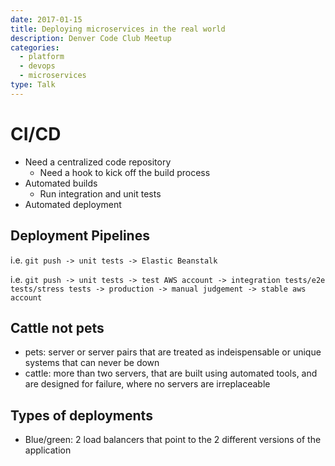 ```yaml
---
date: 2017-01-15
title: Deploying microservices in the real world
description: Denver Code Club Meetup
categories:
  - platform
  - devops
  - microservices
type: Talk
---
```


# CI/CD
- Need a centralized code repository
  - Need a hook to kick off the build process
- Automated builds
  - Run integration and unit tests
- Automated deployment

## Deployment Pipelines
i.e. `git push -> unit tests -> Elastic Beanstalk`

i.e. `git push -> unit tests -> test AWS account -> integration tests/e2e tests/stress tests -> production -> manual judgement -> stable aws account`

## Cattle not pets
- pets: server or server pairs that are treated as indeispensable or unique systems that can never be down
- cattle: more than two servers, that are built using automated tools, and are designed for failure, where no servers are irreplaceable

## Types of deployments
- Blue/green: 2 load balancers that point to the 2 different versions of the application